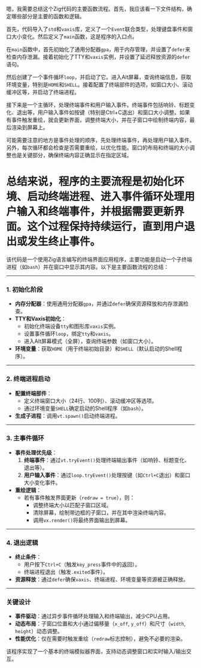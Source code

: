 嗯，我需要总结这个Zig代码的主要函数流程。首先，我应该看一下文件结构，确定哪些部分是主要的函数和逻辑。

首先，代码导入了`std`和`vaxis`库，定义了一个`Event`联合类型，处理键盘事件和窗口大小变化。然后定义了`main`函数，这是程序的入口点。

在`main`函数中，首先初始化了通用分配器`gpa`，用于内存管理，并设置了`defer`来检查内存泄漏。接着初始化了TTY和`vaxis`实例，并设置了延迟释放资源的`defer`语句。

然后创建了一个事件循环`loop`，并启动了它。进入Alt屏幕，查询终端信息，获取环境变量，特别是`HOME`和`SHELL`。接着配置了终端部件的选项，如窗口大小、滚动缓冲区等，并启动了终端进程。

接下来是一个主循环，处理终端事件和用户输入事件。终端事件包括响铃、标题变化、退出等，用户输入事件如按键（特别是Ctrl+C退出）和窗口大小调整。如果有事件触发重绘，就会更新界面，调整终端大小，并在子窗口中绘制终端内容，最后渲染到屏幕上。

可能需要注意的地方是事件处理的顺序，先处理终端事件，再处理用户输入事件。另外，每次循环都会检查是否需要重绘，以优化性能。窗口的布局和终端的大小调整也是关键部分，确保终端内容正确显示在指定区域。

总结来说，程序的主要流程是初始化环境、启动终端进程、进入事件循环处理用户输入和终端事件，并根据需要更新界面。这个过程保持持续运行，直到用户退出或发生终止事件。
================================================
该代码是一个使用Zig语言编写的终端界面应用程序，主要功能是启动一个子终端进程（如`bash`）并在窗口中显示其内容。以下是主要函数流程的总结：

---

### **1. 初始化阶段**
- **内存分配器**：使用通用分配器`gpa`，并通过`defer`确保资源释放和内存泄漏检查。
- **TTY和Vaxis初始化**：
  - 初始化终端设备`tty`和图形库`vaxis`实例。
  - 设置事件循环`loop`，绑定`tty`和`vaxis`。
  - 进入Alt屏幕模式（全屏），查询终端参数（如窗口大小）。
- **环境变量**：获取`HOME`（用于终端初始目录）和`SHELL`（默认启动的Shell程序）。

---

### **2. 终端进程启动**
- **配置终端部件**：
  - 定义终端窗口大小（24行、100列）、滚动缓冲区等选项。
  - 通过环境变量`SHELL`确定启动的Shell程序（如`bash`）。
- **生成子进程**：调用`vt.spawn()`启动终端进程。

---

### **3. 主事件循环**
- **事件处理优先级**：
  1. **终端事件**：通过`vt.tryEvent()`处理终端输出事件（如响铃、标题变化、退出等）。
  2. **用户输入事件**：通过`loop.tryEvent()`处理按键（如`Ctrl+C`退出）和窗口大小变化事件。
- **重绘逻辑**：
  - 若有事件触发界面更新（`redraw = true`），则：
    - 调整终端大小以匹配子窗口区域。
    - 清除屏幕，绘制带边框的子窗口，并在其中渲染终端内容。
    - 调用`vx.render()`将最终界面输出到屏幕。

---

### **4. 退出逻辑**
- **终止条件**：
  - 用户按下`Ctrl+C`（触发`key_press`事件中的返回）。
  - 终端进程退出（触发`.exited`事件）。
- **资源释放**：通过`defer`确保`vaxis`、终端进程、环境变量等资源被正确释放。

---

### **关键设计**
- **事件驱动**：通过异步事件循环处理输入和终端输出，减少CPU占用。
- **动态布局**：子窗口位置和大小通过偏移量（`x_off`, `y_off`）和尺寸（`width`, `height`）动态调整。
- **性能优化**：仅在需要时触发重绘（`redraw`标志控制），避免不必要的渲染。

该程序实现了一个基本的终端模拟器界面，支持动态调整窗口和实时输入/输出交互。